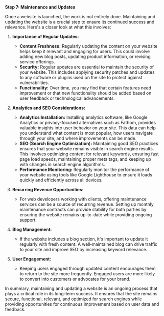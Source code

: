 
**Step 7: Maintenance and Updates**

Once a website is launched, the work is not entirely done. Maintaining and updating the website is a crucial step to ensure its continued success and relevance. Here's a closer look at what this involves:

1. **Importance of Regular Updates:**
   - **Content Freshness:** Regularly updating the content on your website helps keep it relevant and engaging for users. This could involve adding new blog posts, updating product information, or revising service offerings.
   - **Security:** Regular updates are essential to maintain the security of your website. This includes applying security patches and updates to any software or plugins used on the site to protect against vulnerabilities.
   - **Functionality:** Over time, you may find that certain features need improvement or that new functionality should be added based on user feedback or technological advancements.

2. **Analytics and SEO Considerations:**
   - **Analytics Installation:** Installing analytics software, like Google Analytics or privacy-focused alternatives such as Fathom, provides valuable insights into user behavior on your site. This data can help you understand what content is most popular, how users navigate through your site, and where improvements can be made.
   - **SEO (Search Engine Optimization):** Maintaining good SEO practices ensures that your website remains visible in search engine results. This involves optimizing content for relevant keywords, ensuring fast page load speeds, maintaining proper meta tags, and keeping up with changes in search engine algorithms.
   - **Performance Monitoring:** Regularly monitor the performance of your website using tools like Google Lighthouse to ensure it loads quickly and efficiently across all devices.

3. **Recurring Revenue Opportunities:**
   - For web developers working with clients, offering maintenance services can be a source of recurring revenue. Setting up monthly maintenance contracts can provide stability for both parties by ensuring the website remains up-to-date while providing ongoing support.

4. **Blog Management:**
   - If the website includes a blog section, it's important to update it regularly with fresh content. A well-maintained blog can drive traffic to your site and improve SEO by increasing keyword relevance.

5. **User Engagement:**
   - Keeping users engaged through updated content encourages them to return to the site more frequently. Engaged users are more likely to convert into customers or advocates for your brand.

In summary, maintaining and updating a website is an ongoing process that plays a critical role in its long-term success. It ensures that the site remains secure, functional, relevant, and optimized for search engines while providing opportunities for continuous improvement based on user data and feedback.